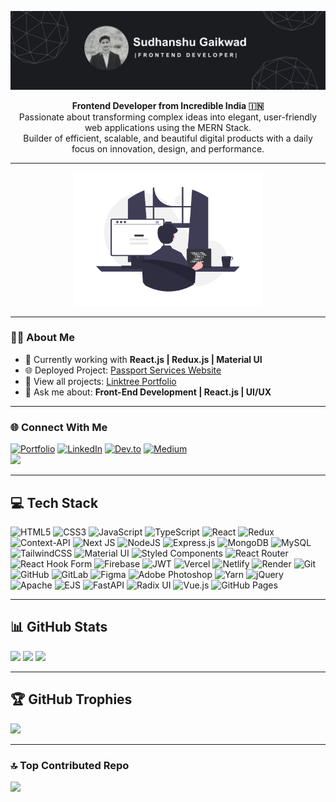 ![Demo JPG](https://github.com/sudhanshu1919/sudhanshu1919/blob/main/SudhanshuBg.jpg)

<p align="center">
  <strong>Frontend Developer from Incredible India 🇮🇳</strong><br/>
  Passionate about transforming complex ideas into elegant, user-friendly web applications using the MERN Stack.<br/>
  Builder of efficient, scalable, and beautiful digital products with a daily focus on innovation, design, and performance.
</p>

<hr />

<p align="center">
  <img src="https://github.com/sudhanshu1919/sudhanshu1919/blob/main/sgProgramming.png" alt="Coding GIF" width="300" />
</p>

---

### 👨‍💻 About Me

- 🔭 Currently working with **React.js | Redux.js | Material UI**
- 🌐 Deployed Project: [Passport Services Website](https://passportservicefrontend.onrender.com)
- 📂 View all projects: [Linktree Portfolio](https://linktr.ee/sudhanshugaikwad)
- 💬 Ask me about: **Front-End Development | React.js | UI/UX**

---

### 🌐 Connect With Me

[![Portfolio](https://img.shields.io/badge/Portfolio-%23000000.svg?style=flat&logo=firefox&logoColor=%23FF7139)](https://sudhanshugaikwad.netlify.app/)
[![LinkedIn](https://img.shields.io/badge/LinkedIn-0A66C2?logo=linkedin&logoColor=white)](https://www.linkedin.com/in/sudhanshugaikwad)
[![Dev.to](https://img.shields.io/badge/Dev.to-0A0A0A?logo=dev.to&logoColor=white)](https://dev.to/sudhanshudevelopers)
[![Medium](https://img.shields.io/badge/Medium-12100E?logo=medium&logoColor=white)](https://medium.com/@sudhanshudeveloper)  
[![](https://visitcount.itsvg.in/api?id=sudhanshu1919&label=Profile%20Views&color=12&icon=5&pretty=true)](https://visitcount.itsvg.in)

---

## 💻 Tech Stack

![HTML5](https://img.shields.io/badge/html5-%23E34F26.svg?style=flat&logo=html5&logoColor=white)
![CSS3](https://img.shields.io/badge/css3-%231572B6.svg?style=flat&logo=css3&logoColor=white)
![JavaScript](https://img.shields.io/badge/javascript-%23323330.svg?style=flat&logo=javascript&logoColor=%23F7DF1E)
![TypeScript](https://img.shields.io/badge/typescript-%23007ACC.svg?style=flat&logo=typescript&logoColor=white)
![React](https://img.shields.io/badge/react-%2320232a.svg?style=flat&logo=react&logoColor=%2361DAFB)
![Redux](https://img.shields.io/badge/redux-%23593d88.svg?style=flat&logo=redux&logoColor=white)
![Context-API](https://img.shields.io/badge/Context--API-%23000000.svg?style=flat&logo=react)
![Next JS](https://img.shields.io/badge/Next-black?style=flat&logo=next.js&logoColor=white)
![NodeJS](https://img.shields.io/badge/node.js-6DA55F?style=flat&logo=node.js&logoColor=white)
![Express.js](https://img.shields.io/badge/express.js-%23404d59.svg?style=flat&logo=express&logoColor=%2361DAFB)
![MongoDB](https://img.shields.io/badge/MongoDB-%234ea94b.svg?style=flat&logo=mongodb&logoColor=white)
![MySQL](https://img.shields.io/badge/mysql-4479A1.svg?style=flat&logo=mysql&logoColor=white)
![TailwindCSS](https://img.shields.io/badge/tailwindcss-%2338B2AC.svg?style=flat&logo=tailwind-css&logoColor=white)
![Material UI](https://img.shields.io/badge/MUI-%230081CB.svg?style=flat&logo=mui&logoColor=white)
![Styled Components](https://img.shields.io/badge/styled--components-DB7093?style=flat&logo=styled-components&logoColor=white)
![React Router](https://img.shields.io/badge/React_Router-CA4245?style=flat&logo=react-router&logoColor=white)
![React Hook Form](https://img.shields.io/badge/React%20Hook%20Form-%23EC5990.svg?style=flat&logo=reacthookform&logoColor=white)
![Firebase](https://img.shields.io/badge/firebase-%23039BE5.svg?style=flat&logo=firebase)
![JWT](https://img.shields.io/badge/JWT-black?style=flat&logo=JSON%20web%20tokens)
![Vercel](https://img.shields.io/badge/vercel-%23000000.svg?style=flat&logo=vercel&logoColor=white)
![Netlify](https://img.shields.io/badge/netlify-%23000000.svg?style=flat&logo=netlify&logoColor=#00C7B7)
![Render](https://img.shields.io/badge/render-%2346E3B7.svg?style=flat&logo=render&logoColor=white)
![Git](https://img.shields.io/badge/git-%23F05033.svg?style=flat&logo=git&logoColor=white)
![GitHub](https://img.shields.io/badge/github-%23121011.svg?style=flat&logo=github&logoColor=white)
![GitLab](https://img.shields.io/badge/gitlab-%23181717.svg?style=flat&logo=gitlab&logoColor=white)
![Figma](https://img.shields.io/badge/figma-%23F24E1E.svg?style=flat&logo=figma&logoColor=white)
![Adobe Photoshop](https://img.shields.io/badge/adobe%20photoshop-%2331A8FF.svg?style=flat&logo=adobe%20photoshop&logoColor=white)
![Yarn](https://img.shields.io/badge/yarn-%232C8EBB.svg?style=flat&logo=yarn&logoColor=white)
![jQuery](https://img.shields.io/badge/jquery-%230769AD.svg?style=flat&logo=jquery&logoColor=white)
![Apache](https://img.shields.io/badge/apache-%23D42029.svg?style=flat&logo=apache&logoColor=white)
![EJS](https://img.shields.io/badge/ejs-%23B4CA65.svg?style=flat&logo=ejs&logoColor=black)
![FastAPI](https://img.shields.io/badge/FastAPI-005571?style=flat&logo=fastapi)
![Radix UI](https://img.shields.io/badge/radix%20ui-161618.svg?style=flat&logo=radix-ui&logoColor=white)
![Vue.js](https://img.shields.io/badge/vue.js-%2335495e.svg?style=flat&logo=vuedotjs&logoColor=%234FC08D)
![GitHub Pages](https://img.shields.io/badge/github%20pages-121013?style=flat&logo=github&logoColor=white)

---

## 📊 GitHub Stats

![](https://github-readme-stats.vercel.app/api?username=sudhanshugaikwad&theme=gotham&hide_border=false&include_all_commits=true&count_private=true)
![](https://github-readme-streak-stats.herokuapp.com/?user=sudhanshugaikwad&theme=gotham&hide_border=false)
![](https://github-readme-stats.vercel.app/api/top-langs/?username=sudhanshugaikwad&theme=gotham&hide_border=false&include_all_commits=true&count_private=true&layout=compact)

---

## 🏆 GitHub Trophies

![](https://github-profile-trophy.vercel.app/?username=sudhanshugaikwad&theme=dark&no-frame=false&no-bg=true&margin-w=4)

---

### 🔝 Top Contributed Repo

![](https://github-contributor-stats.vercel.app/api?username=sudhanshugaikwad&limit=5&theme=dark&combine_all_yearly_contributions=true)
